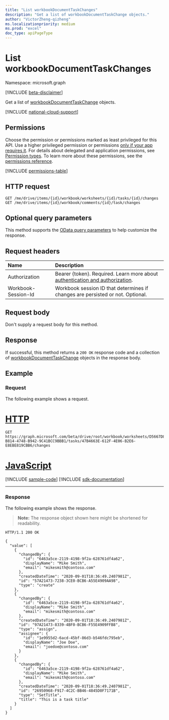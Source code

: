 ```yaml
---
title: "List workbookDocumentTaskChanges"
description: "Get a list of workbookDocumentTaskChange objects."
author: "VictorZheng-qizheng"
ms.localizationpriority: medium
ms.prod: "excel"
doc_type: apiPageType
---
```


# List workbookDocumentTaskChanges

Namespace: microsoft.graph

[!INCLUDE [beta-disclaimer](../../includes/beta-disclaimer.md)]

Get a list of [workbookDocumentTaskChange](../resources/workbookdocumenttaskchange.md) objects.

[!INCLUDE [national-cloud-support](../../includes/global-only.md)]

## Permissions

Choose the permission or permissions marked as least privileged for this API. Use a higher privileged permission or permissions [only if your app requires it](/graph/permissions-overview#best-practices-for-using-microsoft-graph-permissions). For details about delegated and application permissions, see [Permission types](/graph/permissions-overview#permission-types). To learn more about these permissions, see the [permissions reference](/graph/permissions-reference).

<!-- { "blockType": "permissions", "name": "workbookdocumenttask_list_changes" } -->
[!INCLUDE [permissions-table](../includes/permissions/workbookdocumenttask-list-changes-permissions.md)]

## HTTP request

<!-- { "blockType": "ignored" } -->
```http
GET /me/drive/items/{id}/workbook/worksheets/{id}/tasks/{id}/changes
GET /me/drive/items/{id}/workbook/comments/{id}/task/changes
```
## Optional query parameters

This method supports the [OData query parameters](/graph/query-parameters) to help customize the response.

## Request headers

| Name      |Description|
|:----------|:----------|
|Authorization|Bearer {token}. Required. Learn more about [authentication and authorization](/graph/auth/auth-concepts).|
| Workbook-Session-Id  | Workbook session ID that determines if changes are persisted or not. Optional.|

## Request body

Don't supply a request body for this method.

## Response

If successful, this method returns a `200 OK` response code and a collection of [workbookDocumentTaskChange](../resources/workbookdocumenttaskchange.md) objects in the response body.

## Example

### Request

The following example shows a request.

# [HTTP](#tab/http)
<!-- {
  "blockType": "request",
  "name": "get_changes"
}-->
```msgraph-interactive
GET https://graph.microsoft.com/beta/drive/root/workbook/worksheets/D5667D8C-B814-4748-B942-9C41BCC9BBB1/tasks/47B4663E-612F-4E06-B2E6-E8EBE819CBB6/changes
```

# [JavaScript](#tab/javascript)
[!INCLUDE [sample-code](../includes/snippets/javascript/get-changes-javascript-snippets.md)]
[!INCLUDE [sdk-documentation](../includes/snippets/snippets-sdk-documentation-link.md)]

---

### Response

The following example shows the response.

>**Note:** The response object shown here might be shortened for readability.
<!-- {
  "blockType": "response",
  "truncated": true,
  "@odata.type": "Collection(microsoft.graph.workbookDocumentTaskChange)"
} -->
```http
HTTP/1.1 200 OK

{
  "value": [
    {
      "changedBy": {
        "id": "6463a5ce-2119-4198-9f2a-628761df4a62",
        "displayName": "Mike Smith",
        "email": "mikesmith@contoso.com"
      },
      "createdDateTime": "2020-09-01T18:36:49.2407981Z",
      "id": "57A21473-7238-3CE0-BCB6-A55E4909AA98",
      "type": "create"
    },
    {
      "changedBy": {
        "id": "6463a5ce-2119-4198-9f2a-628761df4a62",
        "displayName": "Mike Smith",
        "email": "mikesmith@contoso.com"
      },
      "createdDateTime": "2020-09-01T18:36:49.2407981Z",
      "id": "97A21473-8339-4BF0-BCB6-F55E4909FFB8",
      "type": "assign",
      "assignee": {
        "id": "1e9955d2-6acd-45bf-86d3-b546fdc795eb",
        "displayName": "Joe Doe",
        "email": "joedoe@contoso.com"
      }
    },
    {
      "changedBy": {
        "id": "6463a5ce-2119-4198-9f2a-628761df4a62",
        "displayName": "Mike Smith",
        "email": "mikesmith@contoso.com"
      },
      "createdDateTime": "2020-09-01T18:36:49.2407981Z",
      "id": "26950968-F917-4C2C-BB46-4845D0F7171B",
      "type": "SetTitle",
      "title": "This is a task title"
    }
  ]
}
```
